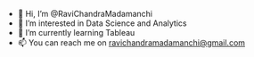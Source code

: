 - 👋 Hi, I’m @RaviChandraMadamanchi
- 👀 I’m interested in Data Science and Analytics
- 🌱 I’m currently learning Tableau
- 📫 You can reach me on ravichandramadamanchi@gmail.com

<!---
RaviChandraMadamanchi/RaviChandraMadamanchi is a ✨ special ✨ repository because its `README.md` (this file) appears on your GitHub profile.
You can click the Preview link to take a look at your changes.
--->
